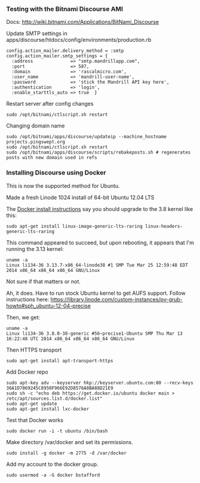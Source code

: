 ### Testing with the Bitnami Discourse AMI ###

Docs: http://wiki.bitnami.com/Applications/BitNami_Discourse

Update SMTP settings in apps/discourse/htdocs/config/environments/production.rb

    config.action_mailer.delivery_method = :smtp
    config.action_mailer.smtp_settings = {
      :address              => "smtp.mandrillapp.com",
      :port                 => 587,
      :domain               => 'rascalmicro.com',
      :user_name            => 'mandrill-user-name',
      :password             => 'stick the Mandrill API key here',
      :authentication       => 'login',
      :enable_starttls_auto => true  }

Restart server after config changes

    sudo /opt/bitnami/ctlscript.sh restart

Changing domain name

    sudo /opt/bitnami/apps/discourse/updateip --machine_hostname projects.pingswept.org
    sudo /opt/bitnami/ctlscript.sh restart
    sudo /opt/bitnami/apps/discourse/scripts/rebakeposts.sh # regenerates posts with new domain used in refs

### Installing Discourse using Docker ###

This is now the supported method for Ubuntu.

Made a fresh Linode 1024 install of 64-bit Ubuntu 12.04 LTS

The [Docker install instructions][1] say you should upgrade to the 3.8 kernel like this:

    sudo apt-get install linux-image-generic-lts-raring linux-headers-generic-lts-raring

This command appeared to succeed, but upon rebooting, it appears that I'm running the 3.13 kernel:

    uname -a
    Linux li134-36 3.13.7-x86_64-linode38 #1 SMP Tue Mar 25 12:59:48 EDT 2014 x86_64 x86_64 x86_64 GNU/Linux

Not sure if that matters or not.

Ah, it does. Have to run stock Ubuntu kernel to get AUFS support. Follow instructions here: https://library.linode.com/custom-instances/pv-grub-howto#sph_ubuntu-12-04-precise

Then, we get:

    uname -a
    Linux li134-36 3.8.0-38-generic #56~precise1-Ubuntu SMP Thu Mar 13 16:22:48 UTC 2014 x86_64 x86_64 x86_64 GNU/Linux

Then HTTPS transport

    sudo apt-get install apt-transport-https

Add Docker repo

    sudo apt-key adv --keyserver hkp://keyserver.ubuntu.com:80 --recv-keys 36A1D7869245C8950F966E92D8576A8BA88D21E9
    sudo sh -c "echo deb https://get.docker.io/ubuntu docker main > /etc/apt/sources.list.d/docker.list"
    sudo apt-get update
    sudo apt-get install lxc-docker

Test that Docker works

    sudo docker run -i -t ubuntu /bin/bash

Make directory /var/docker and set its permissions.

    sudo install -g docker -m 2775 -d /var/docker

Add my account to the docker group.

    sudo usermod -a -G docker bstafford

[1]: http://docs.docker.io/en/latest/installation/ubuntulinux/
